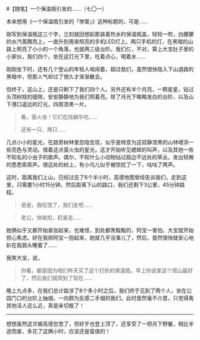 #【随笔】一个保温瓶引发的……（七〇一）

本来想用《一个保温瓶引发的「惨案」》这种标题的，可是……

刚写到保温瓶这三个字，立刻就回想起那装着热水的保温瓶盖，轻轻一吹，白朦朦的水汽蒸腾而上，一直升到用来照亮的手机LED灯上。两只手机的灯，在黑暗的山路上照亮了小小的一个角落，也就两三级台阶。我们仨，不对，算上大宝肚子里的小家伙，我们四个，坐在这灯光下里，吃着点心，喝着水……

刚刚坐下时，还有几个登山的年轻人喧闹着，超过我们，虽然很快隐入下山道路的黑暗中，但那人气却过了很久才渐渐散去。

但终于，这山上，还是只剩下了我们四个人。另外还有半个月亮，一颗星星，钻过头顶树枝的缝隙，安安静静地为我们照着亮。除了月光下略略发白的台阶，以及山下港口遥远的灯光，四周漆黑一片。

> 看，萤火虫！它们在找蜗牛吃……
>
> 还有一只、两只……

几点小小的星光，在路旁树林里忽隐忽现，似乎是特意为这寂静漆黑的山林增添一些亮色与灵动。借着这点萤火虫的星光，这才开始听见蟋蟀的叫声，以及其他一些不知名的小虫子的歌声。偶尔，不知什么小动物钻过路边不远处的草丛，发出轻微的悉悉索索声。很远处的树上，有小鸟儿似乎被惊扰了一下，咕咕了两声。

这时，距离我们上山，已经过去了6个半小时，高德地图曾经告诉我们，走到这里，只需要1小时15分钟。然后距离下山的路口，我们还剩下3公里，45分钟路程。

> 爸爸，我吃饱了，我们走吧……

> 老公，快收拾，赶紧走……

她俩似乎又都开始紧张起来，也难怪，到处都黑黢黢的，阿宝一害怕，大宝就开始担心焦虑。好在我把阿宝一抱起来，她就几乎没事儿了，然后，竟然很快就安心地趴在我肩头睡着了……

我笑大宝，说，

> 你看，都是因为咱们昨天买了这个打折的保温瓶，早上你说拿这个爬山最好了，然后我们就爬到了现在……

晚上九点多，在我们总计跋涉了8个多小时之后，我们终于见到了两个人，坐在公园门口的台阶上抽烟，一向颇为反感二手烟的我们，此时竟然毫不介意，只觉得离其他活人这么近，真是亲切极了！

----

想想虽然这次被高德忽悠了，但好歹也登上顶了，还享受了一把月下野餐，相比半途而废，多花了这俩小时，应该还是蛮值的！
